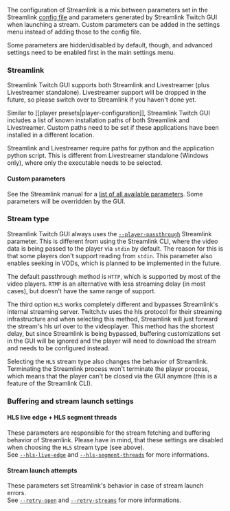 The configuration of Streamlink is a mix between parameters set in the Streamlink [config file][config-file] and parameters generated by Streamlink Twitch GUI when launching a stream. Custom parameters can be added in the settings menu instead of adding those to the config file.

Some parameters are hidden/disabled by default, though, and advanced settings need to be enabled first in the main settings menu.


### Streamlink

Streamlink Twitch GUI supports both Streamlink and Livestreamer (plus Livestreamer standalone). Livestreamer support will be dropped in the future, so please switch over to Streamlink if you haven't done yet.

Similar to [[player presets|player-configuration]], Streamlink Twitch GUI includes a list of known installation paths of both Streamlink and Livestreamer. Custom paths need to be set if these applications have been installed in a different location.

Streamlink and Livestreamer require paths for python and the application python script. This is different from Livestreamer standalone (Windows only), where only the executable needs to be selected.


#### Custom parameters

See the Streamlink manual for a [list of all available parameters][streamlink-manual]. Some parameters will be overridden by the GUI.


### Stream type

Streamlink Twitch GUI always uses the [`--player-passthrough`][player-passthrough] Streamlink parameter. This is different from using the Streamlink CLI, where the video data is being passed to the player via `stdin` by default. The reason for this is that some players don't support reading from `stdin`. This parameter also enables seeking in VODs, which is planned to be implemented in the future.

The default passthrough method is `HTTP`, which is supported by most of the video players. `RTMP` is an alternative with less streaming delay (in most cases), but doesn't have the same range of support.

The third option `HLS` works completely different and bypasses Streamlink's internal streaming server. Twitch.tv uses the hls protocol for their streaming infrastructure and when selecting this method, Streamlink will just forward the stream's hls url over to the videoplayer. This method has the shortest delay, but since Streamlink is being bypassed, buffering customizations set in the GUI will be ignored and the player will need to download the stream and needs to be configured instead.

Selecting the `HLS` stream type also changes the behavior of Streamlink. Terminating the Streamlink process won't terminate the player process, which means that the player can't be closed via the GUI anymore (this is a feature of the Streamlink CLI).


### Buffering and stream launch settings

#### HLS live edge + HLS segment threads

These parameters are responsible for the stream fetching and buffering behavior of Streamlink. Please have in mind, that these settings are disabled when choosing the `HLS` stream type (see above).  
See [`--hls-live-edge`][hls-live-edge] and [`--hls-segment-threads`][hls-segment-threads] for more informations.

#### Stream launch attempts

These parameters set Streamlink's behavior in case of stream launch errors.  
See [`--retry-open`][retry-open] and [`--retry-streams`][retry-streams] for more informations.


[config-file]: https://streamlink.github.io/cli.html#configuration-file "Streamlink config file"
[streamlink-manual]: https://streamlink.github.io/cli.html#command-line-usage "List of all Streamlink parameters"
[player-passthrough]: https://streamlink.github.io/cli.html#cmdoption--player-passthrough "--player-passthrough parameter"
[hls-live-edge]: https://streamlink.github.io/cli.html#cmdoption--hls-live-edge "--hls-live-edge parameter"
[hls-segment-threads]: https://streamlink.github.io/cli.html#cmdoption--hls-segment-threads "--hls-segment-threads parameter"
[retry-open]: https://streamlink.github.io/cli.html#cmdoption--retry-open "--retry-open parameter"
[retry-streams]: https://streamlink.github.io/cli.html#cmdoption--retry-streams "--retry-streams parameter"
